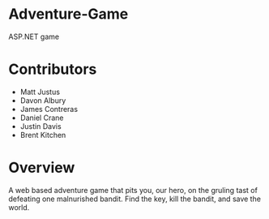 # Adventure-Game
ASP.NET game

# Contributors
- Matt Justus
- Davon Albury
- James Contreras
- Daniel Crane
- Justin Davis
- Brent Kitchen

# Overview
A web based adventure game that pits you, our hero, on the gruling tast of defeating one malnurished bandit. Find the key, kill the bandit, and save the world. 